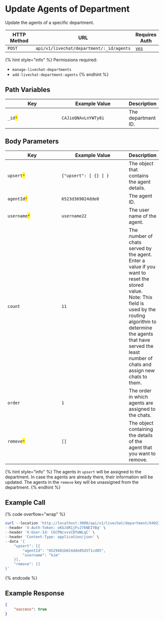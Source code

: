 # Update Agents of Department

Update the agents of a specific department.

<table><thead><tr><th width="163">HTTP Method</th><th width="305">URL</th><th>Requires Auth</th></tr></thead><tbody><tr><td><code>POST</code></td><td><code>api/v1/livechat/department/:_id/agents</code></td><td><a href="../../../authentication-endpoints/"><code>yes</code></a></td></tr></tbody></table>

{% hint style="info" %}
Permissions required:

* `manage-livechat-departments`
* `add-livechat-department-agents`
{% endhint %}

## Path Variables

<table><thead><tr><th width="223.33333333333331">Key</th><th width="235">Example Value</th><th>Description</th></tr></thead><tbody><tr><td><code>_id</code><mark style="color:red;"><code>*</code></mark></td><td><code>CAJioQNAvLnYWTy8i</code></td><td>The department ID.</td></tr></tbody></table>

## Body Parameters

<table><thead><tr><th width="187">Key</th><th width="229">Example Value</th><th>Description</th></tr></thead><tbody><tr><td><code>upsert</code><mark style="color:red;"><code>*</code></mark></td><td><code>{"upsert": [ {} ] }</code></td><td>The object that contains the agent details.</td></tr><tr><td><code>agentId</code><mark style="color:red;"><code>*</code></mark></td><td><code>6523d369024dde0</code></td><td>The agent ID.</td></tr><tr><td><code>username</code><mark style="color:red;"><code>*</code></mark></td><td><code>username22</code></td><td>The user name of the agent.</td></tr><tr><td><code>count</code></td><td><code>11</code></td><td>The number of chats served by the agent. Enter a value if you want to reset the stored value.<br>Note: This field is used by the routing algorithm to determine the agents that have served the least number of chats and assign new chats to them.</td></tr><tr><td><code>order</code></td><td><code>1</code></td><td>The order in which agents are assigned to the chats.</td></tr><tr><td><code>remove</code><mark style="color:red;"><code>*</code></mark></td><td><code>[]</code></td><td>The object containing the details of the agent that you want to remove.</td></tr></tbody></table>

{% hint style="info" %}
The agents in `upsert` will be assigned to the department. In case the agents are already there, their information will be updated. The agents in the `remove` key will be unassigned from the department.
{% endhint %}

## Example Call

{% code overflow="wrap" %}
```powershell
curl --location 'http://localhost:3000/api/v1/livechat/department/649230d479f5c6e276cf4a12/agents' \
--header 'X-Auth-Token: oKUJdR1jFvJ7kNEIYBq' \
--header 'X-User-Id: CkCPNcvsvCDfmWLqC' \
--header 'Content-Type: application/json' \
--data '{
    "upsert": [{
        "agentId": "6529401b024dde05d3f1cd85",
        "username": "kim"
    }],
    "remove": []
}'
```
{% endcode %}

## Example Response

```json
{
    "success": true
}
```
